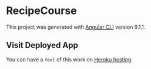 # RecipeCourse

This project was generated with [Angular CLI](https://github.com/angular/angular-cli) version 9.1.1.

## Visit Deployed App
You can have a `feel` of this work on [Heroku hosting](http://drkayy-recipe-course.herokuapp.com/).